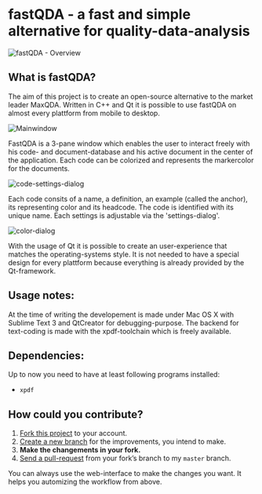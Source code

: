 # fastQDA - a fast and simple alternative for quality-data-analysis 

<p >
  <img align="center" src="https://raw.github.com/gismo141/fastQDA/master/documentation/overview.PNG" alt="fastQDA - Overview"/>
</p>

## What is fastQDA?
The aim of this project is to create an open-source alternative to the market leader MaxQDA. Written in C++ and Qt it is possible to use fastQDA on almost every plattform from mobile to desktop.

<p >
  <img align="center" src="https://raw.github.com/gismo141/fastQDA/master/documentation/main_window.PNG" alt="Mainwindow"/>
</p>

FastQDA is a 3-pane window which enables the user to interact freely with his code- and document-database and his active document in the center of the application. Each code can be colorized and represents the markercolor for the documents.

<p >
  <img align="center" src="https://raw.github.com/gismo141/fastQDA/master/documentation/code_settings.PNG" alt="code-settings-dialog"/>
</p>

Each code consits of a name, a definition, an example (called the anchor), its representing color and its headcode. The code is identified with its unique name. Each settings is adjustable via the 'settings-dialog'.

<p >
  <img align="center" src="https://raw.github.com/gismo141/fastQDA/master/documentation/code_color_settings.PNG" alt="color-dialog"/>
</p>

With the usage of Qt it is possible to create an user-experience that matches the operating-systems style. It is not needed to have a special design for every plattform because everything is already provided by the Qt-framework.

## Usage notes:
At the time of writing the developement is made under Mac OS X with Sublime Text 3 and QtCreator for debugging-purpose. The backend for text-coding is made with the xpdf-toolchain which is freely available.

## Dependencies:

Up to now you need to have at least following programs installed:

- `xpdf`

## How could you contribute?
1. [Fork this project][fork] to your account.
2. [Create a new branch][branch] for the improvements, you intend to make.
3. **Make the changements in your fork.**
4. [Send a pull-request][pr] from your fork’s branch to my `master` branch.
 
You can always use the web-interface to make the changes you want. It helps you automizing the workflow from above.

[fork]: http://help.github.com/forking/
[branch]: https://help.github.com/articles/creating-and-deleting-branches-within-your-repository
[pr]: http://help.github.com/pull-requests/